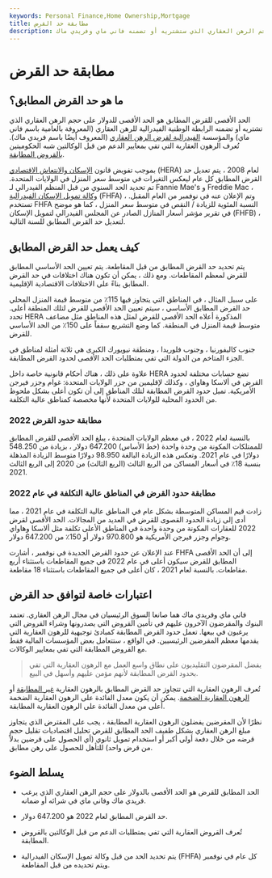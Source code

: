 ```yaml
---
keywords: Personal Finance,Home Ownership,Mortgage
title: مطابقة حد القرض
description: الحد الأقصى للقرض المطابق هو الحد الأقصى المعدّل سنويًا بالدولار على حجم الرهن العقاري الذي ستشتريه أو تضمنه فاني ماي وفريدي ماك.
---
```


# مطابقة حد القرض
## ما هو حد القرض المطابق؟

الحد الأقصى للقرض المطابق هو الحد الأقصى للدولار على حجم الرهن العقاري الذي تشتريه أو تضمنه الرابطة الوطنية الفيدرالية للرهن العقاري (المعروفة بالعامية باسم فاني ماي) والمؤسسة [الفيدرالية لقرض الرهن العقاري](/freddiemac) (المعروف أيضًا باسم فريدي ماك). تُعرف الرهون العقارية التي تفي بمعايير الدعم من قبل الوكالتين شبه الحكوميتين [بالقروض المطابقة](/conformingloan).

بموجب تفويض قانون [الإسكان والانتعاش الاقتصادي](/housing-and-economic-recovery-act-hera) (HERA) لعام 2008 ، يتم تعديل حد القرض المطابق كل عام ليعكس التغيرات في متوسط سعر المنزل في الولايات المتحدة. تم تحديد الحد السنوي من قبل المنظم الفيدرالي لـ Fannie Mae's و Freddie Mac ، [وكالة تمويل الإسكان الفيدرالية](/fhfa) (FHFA) ، وتم الإعلان عنه في نوفمبر من العام المقبل. تستخدم FHFA النسبة المئوية للزيادة / النقص في متوسط سعر المنزل ، كما هو موضح في تقرير مؤشر أسعار المنازل الصادر عن المجلس الفيدرالي لتمويل الإسكان (FHFB) ، لتعديل حد القرض المطابق للسنة التالية.

## كيف يعمل حد القرض المطابق

يتم تحديد حد القرض المطابق من قبل المقاطعة. يتم تعيين الحد الأساسي المطابق للقرض لمعظم المقاطعات. ومع ذلك ، يمكن أن تكون هناك اختلافات في حد القرض المطابق بناءً على الاختلافات الاقتصادية الإقليمية.

على سبيل المثال ، في المناطق التي يتجاوز فيها 115٪ من متوسط قيمة المنزل المحلي حد القرض المطابق الأساسي ، سيتم تعيين الحد الأقصى للقرض لتلك المنطقة أعلى. تحدد HERA المذكورة أعلاه الحد الأقصى للقرض لمثل هذه المناطق مثل مضاعف متوسط قيمة المنزل في المنطقة. كما وضع التشريع سقفاً على 150٪ من الحد الأساسي للقرض.

جنوب كاليفورنيا ، وجنوب فلوريدا ، ومنطقة نيويورك الكبرى هي ثلاثة أمثلة لمناطق في الجزء المتاخم من الدولة التي تفي بمتطلبات الحد الأقصى لحدود القرض المطابقة.

علاوة على ذلك ، هناك أحكام قانونية خاصة داخل HERA تضع حسابات مختلفة لحدود القرض في ألاسكا وهاواي ، وكذلك لإقليمين من جزر الولايات المتحدة: غوام وجزر فيرجن الأمريكية. تميل حدود القرض المطابقة لتلك المناطق إلى أن تكون أعلى بشكل ملحوظ من الحدود المحلية للولايات المتحدة لأنها مخصصة كمناطق عالية التكلفة.

### مطابقة حدود القرض 2022

بالنسبة لعام 2022 ، في معظم الولايات المتحدة ، يبلغ الحد الأقصى للقرض المطابق للممتلكات المكونة من وحدة واحدة (خط الأساس) 647.200 دولار ، بزيادة من 548.250 دولارًا في عام 2021. وتعكس هذه الزيادة البالغة 98.950 دولارًا متوسط الزيادة المذهلة بنسبة 18٪ في أسعار المساكن من الربع الثالث (الربع الثالث) من 2020 إلى الربع الثالث 2021.

### مطابقة حدود القرض في المناطق عالية التكلفة في عام 2022

زادت قيم المساكن المتوسطة بشكل عام في المناطق عالية التكلفة في عام 2021 ، مما أدى إلى زيادة الحدود القصوى للقرض في العديد من المجالات. الحد الأقصى لقرض 2022 للعقارات المكونة من وحدة واحدة في المناطق الأعلى تكلفة مثل ألاسكا وهاواي وجوام وجزر فيرجن الأمريكية هو 970.800 دولار أو 150٪ من 647.200 دولار.

عند الإعلان عن حدود القرض الجديدة في نوفمبر ، أشارت FHFA إلى أن الحد الأقصى المطابق للقرض سيكون أعلى في عام 2022 في جميع المقاطعات باستثناء أربع مقاطعات. بالنسبة لعام 2021 ، كان أعلى في جميع المقاطعات باستثناء 18 مقاطعة.

## اعتبارات خاصة لتوافق حد القرض

فاني ماي وفريدي ماك هما صانعا السوق الرئيسيان في مجال الرهن العقاري. تعتمد البنوك والمقرضون الآخرون عليهم في تأمين القروض التي يصدرونها وشراء القروض التي يرغبون في بيعها. تعمل حدود القرض المطابقة كمبادئ توجيهية للرهون العقارية التي يقدمها معظم المقرضين الرئيسيين. في الواقع ، ستتعامل بعض المؤسسات المالية فقط مع القروض المطابقة التي تفي بمعايير الوكالات.

> يفضل المقرضون التقليديون على نطاق واسع العمل مع الرهون العقارية التي تفي بحدود القرض المطابقة لأنهم مؤمن عليهم وأسهل في البيع.

>

تُعرف الرهون العقارية التي تتجاوز حد القرض المطابق بالرهون العقارية [غير المطابقة](/non_conforming) أو [الرهون العقارية الضخمة](/jumboloan). يمكن أن يكون معدل الفائدة على الرهون العقارية الضخمة أعلى من معدل الفائدة على الرهون العقارية المطابقة.

نظرًا لأن المقرضين يفضلون الرهون العقارية المطابقة ، يجب على المقترض الذي يتجاوز مبلغ الرهن العقاري بشكل طفيف الحد المطابق للقرض تحليل اقتصاديات تقليل حجم قرضه من خلال دفعة أولى أكبر أو استخدام تمويل ثانوي (أي الحصول على قرضين بدلاً من قرض واحد) للتأهل للحصول على رهن مطابق.

## يسلط الضوء

- الحد المطابق للقرض هو الحد الأقصى بالدولار على حجم الرهن العقاري الذي يرغب فريدي ماك وفاني ماي في شرائه أو ضمانه.

- حد القرض المطابق لعام 2022 هو 647.200 دولار.

- تُعرف القروض العقارية التي تفي بمتطلبات الدعم من قبل الوكالتين بالقروض المطابقة.

- يتم تحديد الحد من قبل وكالة تمويل الإسكان الفيدرالية (FHFA) كل عام في نوفمبر ويتم تحديده من قبل المقاطعة.

